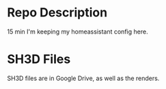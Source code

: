 # Repo Description
15 min
I'm keeping my homeassistant config here.

# SH3D Files

SH3D files are in Google Drive, as well as the renders.